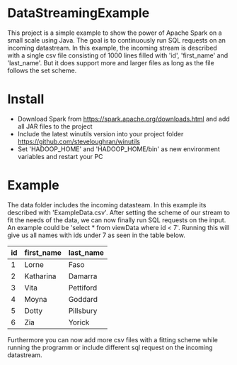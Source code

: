 # DataStreamingExample

This project is a simple example to show the power of Apache Spark on a small scale using Java.
The goal is to continuously run SQL requests on an incoming datastream. In this example, the incoming stream is described with a single csv file consisting of 1000 lines filled with 'id', 'first_name' and 'last_name'. But it does support more and larger files as long as the file follows the set scheme.

# Install

- Download Spark from https://spark.apache.org/downloads.html and add all JAR files to the project
- Include the latest winutils version into your project folder https://github.com/steveloughran/winutils
- Set 'HADOOP_HOME' and 'HADOOP_HOME/bin' as new environment variables and restart your PC

# Example

The data folder includes the incoming datasteam. In this example its described with 'ExampleData.csv'.
After setting the scheme of our stream to fit the needs of the data, we can now finally run SQL requests on the input.
An example could be 'select * from viewData where id < 7'. Running this will give us all names with ids under 7 as seen in the table below.

| id|first_name|last_name|
|---|----------|---------|
|  1|     Lorne|     Faso|
|  2| Katharina|  Damarra|
|  3|      Vita|Pettiford|
|  4|     Moyna|  Goddard|
|  5|     Dotty|Pillsbury|
|  6|       Zia|   Yorick|

Furthermore you can now add more csv files with a fitting scheme while running the programm or include different sql request
on the incoming datastream.
